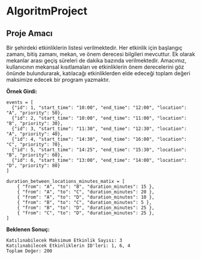 # AlgoritmProject

## **Proje Amacı**

Bir şehirdeki etkinliklerin listesi verilmektedir. Her etkinlik için başlangıç zamanı, bitiş zamanı, mekan, ve önem derecesi bilgileri mevcuttur. Ek olarak mekanlar arası geçiş süreleri de dakika bazında verilmektedir. Amacımız, kullanıcının mekansal kısıtlamaları ve etkinliklerin önem derecelerini göz önünde bulundurarak, katılacağı etkinliklerden elde edeceği toplam değeri maksimize edecek bir program yazmaktır.

**Örnek Girdi:**
````
events = [
  {"id": 1, "start_time": "10:00", "end_time": "12:00", "location": "A", "priority": 50},
  {"id": 2, "start_time": "10:00", "end_time": "11:00", "location": "B", "priority": 30},
  {"id": 3, "start_time": "11:30", "end_time": "12:30", "location": "A", "priority": 40},
  {"id": 4, "start_time": "14:30", "end_time": "16:00", "location": "C", "priority": 70},
  {"id": 5, "start_time": "14:25", "end_time": "15:30", "location": "B", "priority": 60},
  {"id": 6, "start_time": "13:00", "end_time": "14:00", "location": "D", "priority": 80}
]

duration_between_locations_minutes_matix = [
	{ "from": "A", "to": "B", "duration_minutes": 15 },
	{ "from": "A", "to": "C", "duration_minutes": 20 },
	{ "from": "A", "to": "D", "duration_minutes": 10 },
	{ "from": "B", "to": "C", "duration_minutes": 5 },
	{ "from": "B", "to": "D", "duration_minutes": 25 },
	{ "from": "C", "to": "D", "duration_minutes": 25 },
]
````

**Beklenen Sonuç:**
````
Katılınabilecek Maksimum Etkinlik Sayısı: 3
Katılınabilecek Etkinliklerin ID'leri: 1, 6, 4
Toplam Değer: 200
````
